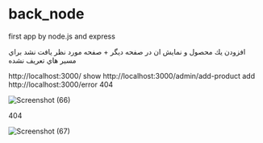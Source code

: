 # back_node
first app by node.js and express 


افزودن يك محصول و نمايش ان در صفحه ديگر + صفحه مورد نظر يافت نشد براي مسير هاي تعريف نشده

http://localhost:3000/  show
http://localhost:3000/admin/add-product  add
http://localhost:3000/error  404

![Screenshot (66)](https://user-images.githubusercontent.com/75145283/107887466-9c2e1d00-6f1b-11eb-8778-6cb2c4a7df7b.png)


404

![Screenshot (67)](https://user-images.githubusercontent.com/75145283/107887571-4148f580-6f1c-11eb-8bd9-34a9e71082ce.png)
